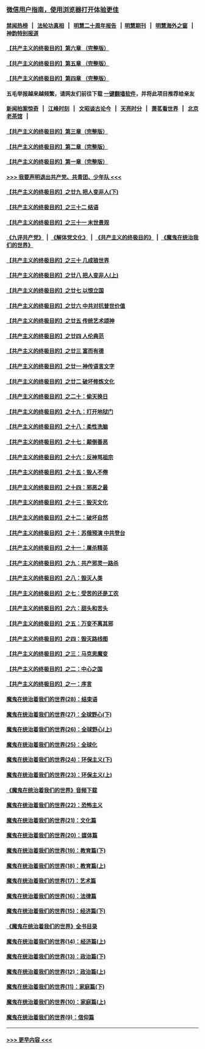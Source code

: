 ### [微信用户指南，使用浏览器打开体验更佳](https://github.com/gfw-breaker/banned-news1/blob/master/indexes/wechat-guide.md?t=0)
#### [禁闻热榜](热点新闻.md?t=0)  &nbsp;&nbsp;|&nbsp;&nbsp; [法轮功真相](https://github.com/gfw-breaker/truth/blob/master/README.md?t=0) &nbsp;&nbsp;|&nbsp;&nbsp; [明慧二十周年报告](https://github.com/gfw-breaker/mh-reports/blob/master/README.md?t=0) &nbsp;&nbsp;|&nbsp;&nbsp;[明慧期刊](https://github.com/gfw-breaker/mh-qikan) &nbsp;&nbsp;|&nbsp;&nbsp; [明慧海外之窗](https://github.com/gfw-breaker/mh-news/blob/master/README.md?t=0) &nbsp;&nbsp;|&nbsp;&nbsp; [神韵特别报道](https://github.com/gfw-breaker/mh-news/blob/master/shenyun.md?t=0)
#### [【共产主义的终极目的】第六章 （完整版）](../pages/nsc422/n11428913.md?t=02041544) 
#### [【共产主义的终极目的】第五章 （完整版）](../pages/nsc422/n11428912.md?t=02041544) 
#### [【共产主义的终极目的】第四章 （完整版）](../pages/nsc422/n11428907.md?t=02041544) 
#### 五毛举报越来越频繁，请网友们前往下载 [一键翻墙软件](https://github.com/gfw-breaker/ssr-accounts)，并将此项目推荐给亲友
#### [新闻拍案惊奇](https://github.com/gfw-breaker/banned-news1/blob/master/pages/link4.md) &nbsp;&nbsp;|&nbsp;&nbsp; [江峰时刻](https://github.com/gfw-breaker/banned-news1/blob/master/pages/link4.md) &nbsp;&nbsp;|&nbsp;&nbsp; [文昭谈古论今](https://github.com/gfw-breaker/banned-news1/blob/master/pages/link4.md) &nbsp;&nbsp;|&nbsp;&nbsp; [天亮时分](https://github.com/gfw-breaker/banned-news1/blob/master/pages/link4.md) &nbsp;&nbsp;|&nbsp;&nbsp; [萧茗看世界](https://github.com/gfw-breaker/banned-news1/blob/master/pages/link4.md) &nbsp;&nbsp;|&nbsp;&nbsp; [北京老茶馆](https://github.com/gfw-breaker/banned-news1/blob/master/pages/link4.md) &nbsp;&nbsp;|&nbsp;&nbsp; 
#### [【共产主义的终极目的】第三章（完整版）](../pages/nsc422/n11428848.md?t=02041544) 
#### [【共产主义的终极目的】第二章（完整版）](../pages/nsc422/n11428831.md?t=02041544) 
#### [【共产主义的终极目的】第一章（完整版）](../pages/nsc422/n11417651.md?t=02041544) 
#### [>>> 我要声明退出共产党、共青团、少年队 <<<](https://github.com/begood0513/goodnews/blob/master/quit/letter.md) 
#### [【共产主义的终极目的】之廿九 把人变非人(下)](../pages/nsc422/n11344140.md?t=02041544) 
#### [【共产主义的终极目的】之三十二 结语](../pages/nsc422/n11360535.md?t=02041544) 
#### [【共产主义的终极目的】之三十一 末世景观](../pages/nsc422/n11351129.md?t=02041544) 
#### [《九评共产党》](https://github.com/begood0513/9ping.md/blob/master/README.md) &nbsp;|&nbsp; [《解体党文化》](../../../../jtdwh.md/blob/master/README.md)  &nbsp;|&nbsp; [《共产主义的终极目的》](../../../../gczydzjmd.md/blob/master/README.md) &nbsp;|&nbsp; [《魔鬼在统治我们的世界》](../../../../mgztzwmdsj.md/blob/master/README.md) 
#### [【共产主义的终极目的】之三十 几成狼世界](../pages/nsc422/n11348280.md?t=02041544) 
#### [【共产主义的终极目的】之廿八 把人变非人(上)](../pages/nsc422/n11340492.md?t=02041544) 
#### [【共产主义的终极目的】之廿七 以恨立国](../pages/nsc422/n11336944.md?t=02041544) 
#### [【共产主义的终极目的】之廿六 中共对抗普世价值](../pages/nsc422/n11324785.md?t=02041544) 
#### [【共产主义的终极目的】之廿五 传统艺术颂神](../pages/nsc422/n11296396.md?t=02041544) 
#### [【共产主义的终极目的】之廿四 人伦典范](../pages/nsc422/n11296397.md?t=02041544) 
#### [【共产主义的终极目的】之廿三 富而有德](../pages/nsc422/n11283598.md?t=02041544) 
#### [【共产主义的终极目的】之廿一 神传语言文字](../pages/nsc422/n11263265.md?t=02041544) 
#### [【共产主义的终极目的】之廿二 破坏修炼文化](../pages/nsc422/n11245728.md?t=02041544) 
#### [【共产主义的终极目的】之二十：偷天换日](../pages/nsc422/n11238846.md?t=02041544) 
#### [【共产主义的终极目的】之十九：打开地狱门](../pages/nsc422/n11206376.md?t=02041544) 
#### [【共产主义的终极目的】之十八：柔性洗脑](../pages/nsc422/n11199994.md?t=02041544) 
#### [【共产主义的终极目的】之十七：颠倒善恶](../pages/nsc422/n11179782.md?t=02041544) 
#### [【共产主义的终极目的】之十六：反神骂祖宗](../pages/nsc422/n11166798.md?t=02041544) 
#### [【共产主义的终极目的】之十五：毁人不倦](../pages/nsc422/n11166792.md?t=02041544) 
#### [【共产主义的终极目的】之十四：邪恶之最](../pages/nsc422/n11150249.md?t=02041544) 
#### [【共产主义的终极目的】之十三：毁灭文化](../pages/nsc422/n11135227.md?t=02041544) 
#### [【共产主义的终极目的】之十二：破坏自然](../pages/nsc422/n11135214.md?t=02041544) 
#### [【共产主义的终极目的】之十：苏俄预演 中共登台](../pages/nsc422/n11118424.md?t=02041544) 
#### [【共产主义的终极目的】之十一：屠杀精英](../pages/nsc422/n11118442.md?t=02041544) 
#### [【共产主义的终极目的】之九：共产邪灵一路杀](../pages/nsc422/n11114139.md?t=02041544) 
#### [【共产主义的终极目的】之八：毁灭人类](../pages/nsc422/n11108503.md?t=02041544) 
#### [【共产主义的终极目的】之七：受苦的还是工农](../pages/nsc422/n11101809.md?t=02041544) 
#### [【共产主义的终极目的】之六：甜头和苦头](../pages/nsc422/n11096971.md?t=02041544) 
#### [【共产主义的终极目的】之五：万变不离其邪](../pages/nsc422/n11091285.md?t=02041544) 
#### [【共产主义的终极目的】之四：毁灭路线图](../pages/nsc422/n11086284.md?t=02041544) 
#### [【共产主义的终极目的】之三：马克思魔变](../pages/nsc422/n11061941.md?t=02041544) 
#### [【共产主义的终极目的】之二：中心之国](../pages/nsc422/n11047728.md?t=02041544) 
#### [【共产主义的终极目的】之一：序言](../pages/nsc422/n11086077.md?t=02041544) 
#### [魔鬼在统治着我们的世界(28)：结束语](../pages/nsc422/n10936246.md?t=02041544) 
#### [魔鬼在统治着我们的世界(27)：全球野心(下)](../pages/nsc422/n10928319.md?t=02041544) 
#### [魔鬼在统治着我们的世界(26)：全球野心(上)](../pages/nsc422/n10900318.md?t=02041544) 
#### [魔鬼在统治着我们的世界(25)：全球化](../pages/nsc422/n10788205.md?t=02041544) 
#### [魔鬼在统治着我们的世界(24)：环保主义(下)](../pages/nsc422/n10695307.md?t=02041544) 
#### [魔鬼在统治着我们的世界(23)：环保主义(上)](../pages/nsc422/n10688613.md?t=02041544) 
#### [《魔鬼在统治着我们的世界》音频下载](../pages/nsc422/n10635553.md?t=02041544) 
#### [魔鬼在统治着我们的世界(22)：恐怖主义](../pages/nsc422/n10614727.md?t=02041544) 
#### [魔鬼在统治着我们的世界(21)：文化篇](../pages/nsc422/n10597706.md?t=02041544) 
#### [魔鬼在统治着我们的世界(20)：媒体篇](../pages/nsc422/n10586579.md?t=02041544) 
#### [魔鬼在统治着我们的世界(19)：教育篇(下)](../pages/nsc422/n10564808.md?t=02041544) 
#### [魔鬼在统治着我们的世界(18)：教育篇(上)](../pages/nsc422/n10526970.md?t=02041544) 
#### [魔鬼在统治着我们的世界(17)：艺术篇](../pages/nsc422/n10499093.md?t=02041544) 
#### [魔鬼在统治着我们的世界(16)：法律篇](../pages/nsc422/n10485969.md?t=02041544) 
#### [魔鬼在统治着我们的世界(15)：经济篇(下)](../pages/nsc422/n10469975.md?t=02041544) 
#### [《魔鬼在统治着我们的世界》全书目录](../pages/nsc422/n10464261.md?t=02041544) 
#### [魔鬼在统治着我们的世界(14)：经济篇(上)](../pages/nsc422/n10457370.md?t=02041544) 
#### [魔鬼在统治着我们的世界(13)：政治篇(下)](../pages/nsc422/n10448270.md?t=02041544) 
#### [魔鬼在统治着我们的世界(12)：政治篇(上)](../pages/nsc422/n10444576.md?t=02041544) 
#### [魔鬼在统治着我们的世界(11)：家庭篇(下)](../pages/nsc422/n10440961.md?t=02041544) 
#### [魔鬼在统治着我们的世界(10)：家庭篇(上)](../pages/nsc422/n10435448.md?t=02041544) 
#### [魔鬼在统治着我们的世界(9)：信仰篇](../pages/nsc422/n10432159.md?t=02041544) 

----
#### [ >>> 更早内容 <<< ](../indexes/nsc422-earlier.md)
